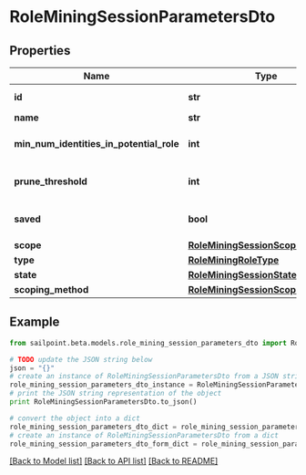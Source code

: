 # RoleMiningSessionParametersDto


## Properties

Name | Type | Description | Notes
------------ | ------------- | ------------- | -------------
**id** | **str** | The ID of the role mining session | [optional] 
**name** | **str** | The session&#39;s saved name | [optional] 
**min_num_identities_in_potential_role** | **int** | Minimum number of identities in a potential role | [optional] 
**prune_threshold** | **int** | The prune threshold to be used or null to calculate prescribedPruneThreshold | [optional] 
**saved** | **bool** | The session&#39;s saved status | [optional] [default to True]
**scope** | [**RoleMiningSessionScope**](RoleMiningSessionScope.md) |  | [optional] 
**type** | [**RoleMiningRoleType**](RoleMiningRoleType.md) |  | [optional] 
**state** | [**RoleMiningSessionState**](RoleMiningSessionState.md) |  | [optional] 
**scoping_method** | [**RoleMiningSessionScopingMethod**](RoleMiningSessionScopingMethod.md) |  | [optional] 

## Example

```python
from sailpoint.beta.models.role_mining_session_parameters_dto import RoleMiningSessionParametersDto

# TODO update the JSON string below
json = "{}"
# create an instance of RoleMiningSessionParametersDto from a JSON string
role_mining_session_parameters_dto_instance = RoleMiningSessionParametersDto.from_json(json)
# print the JSON string representation of the object
print RoleMiningSessionParametersDto.to_json()

# convert the object into a dict
role_mining_session_parameters_dto_dict = role_mining_session_parameters_dto_instance.to_dict()
# create an instance of RoleMiningSessionParametersDto from a dict
role_mining_session_parameters_dto_form_dict = role_mining_session_parameters_dto.from_dict(role_mining_session_parameters_dto_dict)
```
[[Back to Model list]](../README.md#documentation-for-models) [[Back to API list]](../README.md#documentation-for-api-endpoints) [[Back to README]](../README.md)


